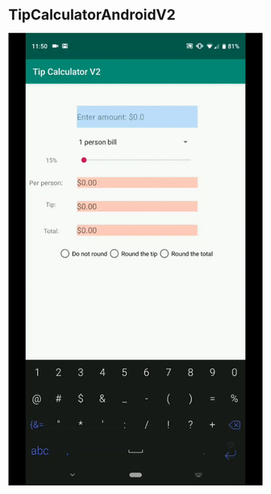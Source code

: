 # TipCalculatorAndroidV2


![photo](https://github.com/sabrisonmez54/TipCalculatorAndroidV2/blob/master/mp2.gif)
